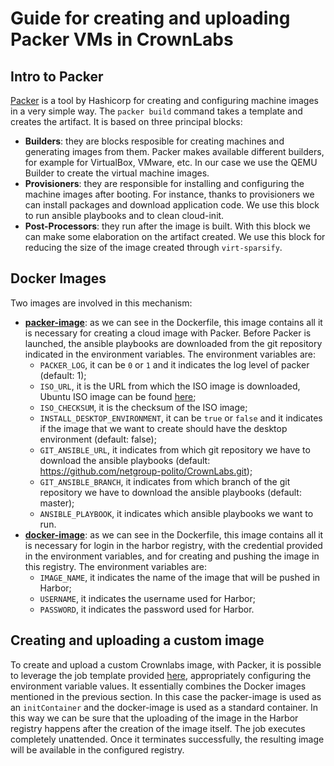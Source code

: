 # Guide for creating and uploading Packer VMs in CrownLabs

## Intro to Packer 
[Packer](https://developer.hashicorp.com/packer) is a tool by Hashicorp for creating and configuring machine images in a very simple way.
The `packer build` command takes a template and creates the artifact.
It is based on three principal blocks:
- **Builders**: they are blocks resposible for creating machines and generating images from them. Packer makes available different builders, for example for VirtualBox, VMware, etc. In our case we use the QEMU Builder to create the virtual machine images.
- **Provisioners**: they are responsible for installing and configuring the machine images after booting. For instance, thanks to provisioners we can install packages and download application code. We use this block to run ansible playbooks and to clean cloud-init.
- **Post-Processors**: they run after the image is built. With this block we can make some elaboration on the artifact created. We use this block for reducing the size of the image created through `virt-sparsify`.

## Docker Images
Two images are involved in this mechanism:
- **[packer-image](packer-image/Dockerfile)**: as we can see in the Dockerfile, this image contains all it is necessary for creating a cloud image with Packer. Before Packer is launched, the ansible playbooks are downloaded from the git repository indicated in the environment variables. The environment variables are:
  - `PACKER_LOG`, it can be `0` or `1` and it indicates the log level of packer (default: 1);
  - `ISO_URL`, it is the URL from which the ISO image is downloaded, Ubuntu ISO image can be found [here](https://cloud-images.ubuntu.com/);
  - `ISO_CHECKSUM`, it is the checksum of the ISO image;
  - `INSTALL_DESKTOP_ENVIRONMENT`, it can be `true` or `false` and it indicates if the image that we want to create should have the desktop environment (default: false);
  - `GIT_ANSIBLE_URL`, it indicates from which git repository we have to download the ansible playbooks (default: https://github.com/netgroup-polito/CrownLabs.git);
  - `GIT_ANSIBLE_BRANCH`, it indicates from which branch of the git repository we have to download the ansible playbooks (default: master);
  - `ANSIBLE_PLAYBOOK`, it indicates which ansible playbooks we want to run.
- **[docker-image](docker-image/Dockerfile)**: as we can see in the Dockerfile, this image contains all it is necessary for login in the harbor registry, with the credential provided in the environment variables, and for creating and pushing the image in this registry. The environment variables are:
  - `IMAGE_NAME`, it indicates the name of the image that will be pushed in Harbor;
  - `USERNAME`, it indicates the username used for Harbor;
  - `PASSWORD`, it indicates the password used for Harbor.

## Creating and uploading a custom image
To create and upload a custom Crownlabs image, with Packer, it is possible to leverage the job template provided [here](deploy/job.yaml), appropriately configuring the environment variable values.
It essentially combines the Docker images mentioned in the previous section. In this case the packer-image is used as an `initContainer` and the docker-image is used as a standard container. In this way we can be sure that the uploading of the image in the Harbor registry happens after the creation of the image itself.
The job executes completely unattended. Once it terminates successfully, the resulting image will be available in the configured registry.
